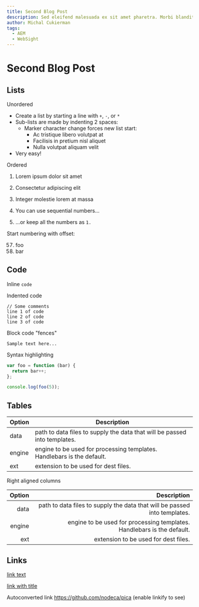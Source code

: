 ```yaml
---
title: Second Blog Post
description: Sed eleifend malesuada ex sit amet pharetra. Morbi blandit vestibulum sapien, a pulvinar est iaculis nec. Nulla cursus finibus ornare. Curabitur ut mollis lacus. Donec fermentum ultricies risus vitae feugiat. Nullam viverra, nisl quis luctus dapibus, sem odio aliquet justo, eu varius eros ligula maximus metus. Nam lacinia rutrum accumsan. Integer tempus quam tellus, ac tincidunt sem sodales nec. Duis at diam rhoncus, blandit augue nec, sodales quam. Cras scelerisque, tortor rutrum lacinia varius, quam odio varius augue, at malesuada diam sapien eu diam. Nullam in tempor purus. Donec posuere velit et orci convallis semper. Mauris nec finibus ante. Vivamus scelerisque pharetra enim. 
author: Michal Cukierman
tags:
  - AEM
  - WebSight
---
```

# Second Blog Post


## Lists

Unordered

+ Create a list by starting a line with `+`, `-`, or `*`
+ Sub-lists are made by indenting 2 spaces:
  - Marker character change forces new list start:
    * Ac tristique libero volutpat at
    + Facilisis in pretium nisl aliquet
    - Nulla volutpat aliquam velit
+ Very easy!

Ordered

1. Lorem ipsum dolor sit amet
2. Consectetur adipiscing elit
3. Integer molestie lorem at massa


1. You can use sequential numbers...
1. ...or keep all the numbers as `1.`

Start numbering with offset:

57. foo
1. bar


## Code

Inline `code`

Indented code

    // Some comments
    line 1 of code
    line 2 of code
    line 3 of code


Block code "fences"

```
Sample text here...
```

Syntax highlighting

``` js
var foo = function (bar) {
  return bar++;
};

console.log(foo(5));
```

## Tables

| Option | Description |
| ------ | ----------- |
| data   | path to data files to supply the data that will be passed into templates. |
| engine | engine to be used for processing templates. Handlebars is the default. |
| ext    | extension to be used for dest files. |

Right aligned columns

| Option | Description |
| ------:| -----------:|
| data   | path to data files to supply the data that will be passed into templates. |
| engine | engine to be used for processing templates. Handlebars is the default. |
| ext    | extension to be used for dest files. |


## Links

[link text](http://dev.nodeca.com)

[link with title](http://nodeca.github.io/pica/demo/ "title text!")

Autoconverted link https://github.com/nodeca/pica (enable linkify to see)


